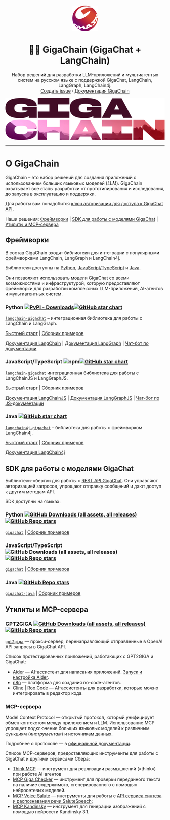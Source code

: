 <br />
<div align="center">

  <a href="https://github.com/ai-forever/gigachain">
    <img src="static/img/logo.png" alt="Logo" width="80" height="80">
  </a>

  <h1 align="center">🦜️🔗 GigaChain (GigaChat + LangChain)</h1>

  <p align="center">
    Набор решений для разработки LLM-приложений и мультиагентых систем на русском языке с поддержкой GigaChat, LangChain, LangGraph, LangChain4j.
    <br />
    <a href="https://github.com/ai-forever/gigachain/issues">Создать issue</a>
    ·
    <a href="https://developers.sber.ru/docs/ru/gigachat/sdk/overview">Документация GigaChain</a>
  </p>
</div>


![Product Name Screen Shot](/static/img/logo-with-backgroung.png)

---

# О GigaChain

GigaChain – это набор решений для создания приложений с использованием больших языковых моделей (*LLM*). GigaChain охватывает все этапы разработки от прототипирования и исследования, до запуска в эксплуатацию и поддержки.

Для работы вам понадобится [ключ авторизации для доступа к GigaChat API](https://developers.sber.ru/docs/ru/gigachat/quickstart/ind-using-api?tool=python#poluchenie-avtorizatsionnyh-dannyh).

Наши решения: [Фреймворки](#фреймворки) | [SDK для работы с моделями GigaChat](#sdk-для-работы-с-моделями-gigachat) | [Утилиты и MCP-сервера](#утилиты-и-mcp-сервера) 


## Фреймворки

В состав GigaChain входят библиотеки для интеграции с популярными фреймворками LangChain, LangGraph и LangChain4j.

Библиотеки доступны на [Python](#python-), [JavaScript/TypeScript](#javascripttypescript-) и [Java](#java-).

Они позволяют использовать модели GigaChat со всеми возможностями и инфраструктурой, которую предоставляют фреймворки для разработки комплексных LLM-приложений, AI-агентов и мультиагентных систем.

### Python [![PyPI - Downloads](https://img.shields.io/pypi/dm/langchain-gigachat?style=flat-round)](https://pypistats.org/packages/langchain-gigachat)[![GitHub star chart](https://img.shields.io/github/stars/ai-forever/langchain-gigachat?style=flat-round)](https://www.star-history.com/#ai-forever/langchain-gigachat)

[`langchain-gigachat`](https://github.com/ai-forever/langchain-gigachat/blob/master/libs/gigachat/README-ru_RU.md) – интеграционная библиотека для работы с LangChain и LangGraph.

[Быстрый старт](https://github.com/ai-forever/langchain-gigachat/blob/master/libs/gigachat/README-ru_RU.md#%D0%B1%D1%8B%D1%81%D1%82%D1%80%D1%8B%D0%B9-%D1%81%D1%82%D0%B0%D1%80%D1%82) | [Сборник примеров](/cookbook/README.md)

[Документация LangChain](https://python.langchain.com/docs/introduction/) | [Документация LangGraph](https://langchain-ai.github.io/langgraph/) | [Чат-бот по документации](https://chat.langchain.com)

### JavaScript/TypeScript ![npm](https://img.shields.io/npm/dm/langchain-gigachat)[![GitHub star chart](https://img.shields.io/github/stars/ai-forever/langchainjs?style=flat-round)](https://www.star-history.com/#ai-forever/langchainjs)

[`langchain-gigachat`](https://github.com/ai-forever/langchainjs/blob/main/libs/langchain-gigachat/README-ru_RU.md) интеграционная библиотека для работы с LangChainJS и LangGraphJS.

[Быстрый старт](https://github.com/ai-forever/langchainjs/blob/main/libs/langchain-gigachat/README-ru_RU.md#%D0%B1%D1%8B%D1%81%D1%82%D1%80%D1%8B%D0%B9-%D1%81%D1%82%D0%B0%D1%80%D1%82) | [Сборник примеров](/cookbook/js/README.md)

[Документация LangChainJS](https://js.langchain.com/docs/introduction/) | [Документация LangGraphJS](https://langchain-ai.github.io/langgraphjs/) | [Чат-бот по JS-документации](https://chatjs.langchain.com/)

### Java [![GitHub star chart](https://img.shields.io/github/stars/ai-forever/langchain4j-gigachat?style=flat-round)](https://www.star-history.com/#ai-forever/langchain4j-gigachat)

[`langchain4j-gigachat`](https://github.com/ai-forever/langchain4j-gigachat) – библиотека для работы с фреймворком LangChain4j.

[Быстрый старт](https://github.com/ai-forever/langchain4j-gigachat?tab=readme-ov-file#%D1%83%D1%81%D1%82%D0%B0%D0%BD%D0%BE%D0%B2%D0%BA%D0%B0) | [Сборник примеров](https://github.com/ai-forever/langchain4j-gigachat/tree/main/langchain4j-gigachat-examples#%D0%BF%D1%80%D0%B8%D0%BC%D0%B5%D1%80%D1%8B-%D1%80%D0%B0%D0%B1%D0%BE%D1%82%D1%8B-%D1%81-langchain4j-gigachat)

[Документация LangChain4j](https://docs.langchain4j.dev/)


## SDK для работы с моделями GigaChat

Библиотеки-обертки для работы с [REST API GigaChat](https://developers.sber.ru/docs/ru/gigachat/api/reference/rest/gigachat-api).
Они управляют авторизацией запросов, упрощают отправку сообщений и дают доступ к другим методам API. 

SDK доступны на языках:

### Python [![GitHub Downloads (all assets, all releases)](https://img.shields.io/pypi/dm/gigachat?style=flat-square?style=flat-round)](https://pypistats.org/packages/gigachat)[![GitHub Repo stars](https://img.shields.io/github/stars/ai-forever/gigachat?style=flat-round)](https://star-history.com/#ai-forever/gigachat)

[`gigachat`](https://github.com/ai-forever/gigachat/) | [Сборник примеров](https://github.com/ai-forever/gigachat/tree/main/examples#примеры-работы-с-gigachat) 

### JavaScript/TypeScript ![GitHub Downloads (all assets, all releases)](https://img.shields.io/npm/dm/gigachat?style=flat-square?style=flat-round)[![GitHub Repo stars](https://img.shields.io/github/stars/ai-forever/gigachat-js?style=flat-round)](https://star-history.com/#ai-forever/gigachat-js)

[`gigachat`](https://github.com/ai-forever/gigachat-js) | [Сборник примеров](https://github.com/ai-forever/gigachat-js/tree/master/examples#примеры-работы-с-gigachat)
### Java [![GitHub Repo stars](https://img.shields.io/github/stars/ai-forever/gigachat-java?style=flat-round)](https://star-history.com/#ai-forever/gigachat-java)

[`gigachat-java`](https://github.com/ai-forever/gigachat-java) | [Сборник примеров](https://github.com/ai-forever/gigachat-java/blob/main/gigachat-java-example/README.md)


## Утилиты и MCP-сервера

### GPT2GIGA [![GitHub Downloads (all assets, all releases)](https://img.shields.io/pypi/dm/gpt2giga?style=flat-square?style=flat-round)](https://pypistats.org/packages/gpt2giga)[![GitHub Repo stars](https://img.shields.io/github/stars/ai-forever/gpt2giga?style=flat-round)](https://star-history.com/#ai-forever/gpt2giga)

[`gpt2giga`](https://github.com/ai-forever/gpt2giga) — прокси-сервер, перенаправляющий отправленные в OpenAI API запросы в GigaChat API. 

Список протестированных приложений, работающих с GPT2GIGA и GigaChat:

* [Aider](https://aider.chat/) — AI-ассистент для написания приложений. [Запуск и настройка Aider](https://github.com/ai-forever/gpt2giga/tree/main/integrations/aider).
* [n8n](https://n8n.io/) — платформа для создания no-code-агентов.
* [Cline](https://github.com/cline/cline?tab=readme-ov-file#cline--1-on-openrouter) | [Roo Code](https://github.com/RooVetGit/Roo-Code/blob/main/locales/ru/README.md#roo-code-%D1%80%D0%B0%D0%BD%D0%B5%D0%B5-roo-cline) — AI-ассистенты для разработки, которые можно интегрировать в редактор кода.

### MCP-сервера

Model Context Protocol — открытый протокол, который унифицирует обмен контекстом между приложением и LLM. Использование MCP упрощает подключение больших языковых моделей к различным функциям (*инструментам*) и источникам данных.

Подробнее о протоколе — в [официальной документации](https://modelcontextprotocol.io/introduction).

Список MCP-серверов, предоставляющих инструменты для работы с GigaChat и другими сервисами Сбера:

* [Think MCP](https://github.com/ai-forever/think-mcp) — инструмент для реализации размышлений («think») при работе AI-агентов
* [MCP Giga Checker](https://github.com/ai-forever/mcp_giga_checker) — инструмент для проверки переданного текста на наличие содержимого, сгенерированного с помощью нейросетевых моделей.
* [MCP Voice Salute](https://github.com/ai-forever/mcp_voice_salute) — инструменты для работы с [API сервиса синтеза и распознавания речи SaluteSpeech](https://developers.sber.ru/docs/ru/salutespeech/overview);
* [MCP Kandinsky](https://github.com/ai-forever/mcp_kandinsky) — инструмент для генерации изображений с помощью нейросети Kandinsky 3.1.